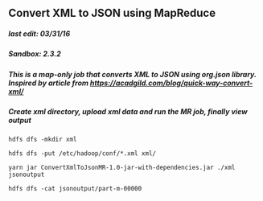 ## Convert XML to JSON using MapReduce
##### last edit: 03/31/16
##### Sandbox: 2.3.2

##### This is a map-only job that converts XML to JSON using org.json library. Inspired by article from https://acadgild.com/blog/quick-way-convert-xml/

##### Create xml directory, upload xml data and run the MR job, finally view output
```
hdfs dfs -mkdir xml

hdfs dfs -put /etc/hadoop/conf/*.xml xml/

yarn jar ConvertXmlToJsonMR-1.0-jar-with-dependencies.jar ./xml jsonoutput

hdfs dfs -cat jsonoutput/part-m-00000
